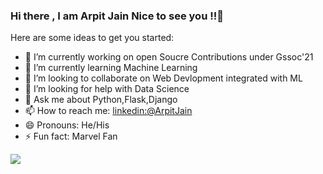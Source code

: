 ### Hi there , I am Arpit Jain Nice to see you !!👋

Here are some ideas to get you started:

- 🔭 I’m currently working on open Soucre Contributions under Gssoc'21
- 🌱 I’m currently learning Machine Learning
- 👯 I’m looking to collaborate on Web Devlopment integrated with ML
- 🤔 I’m looking for help with Data Science
- 💬 Ask me about Python,Flask,Django
- 📫 How to reach me: [linkedin:@ArpitJain]("https://www.linkedin.com/in/arpit-jain-0b054a170/")
- 😄 Pronouns: He/His
- ⚡ Fun fact: Marvel Fan

<img src="https://github-readme-stats.vercel.app/api?username=arpit456jain&&show_icons=true&title_color=ffffff&icon_color=bb2acf&text_color=daf7dc&bg_color=151515">
